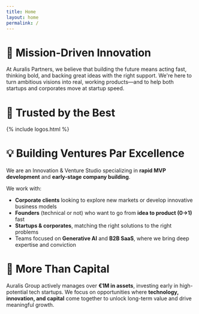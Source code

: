 ```yaml
---
title: Home
layout: home
permalink: /
---
```


# 🚀 Mission-Driven Innovation

At Auralis Partners, we believe that building the future means acting fast, thinking bold, and backing great ideas with the right support. We're here to turn ambitious visions into real, working products—and to help both startups and corporates move at startup speed.

# 🤝 Trusted by the Best

{% include logos.html %}

# 💡 Building Ventures Par Excellence

We are an Innovation & Venture Studio specializing in **rapid MVP development** and **early-stage company building**.

We work with:

- **Corporate clients** looking to explore new markets or develop innovative business models  
- **Founders** (technical or not) who want to go from **idea to product (0→1)** fast  
- **Startups & corporates**, matching the right solutions to the right problems  
- Teams focused on **Generative AI** and **B2B SaaS**, where we bring deep expertise and conviction

# 💸 More Than Capital

Auralis Group actively manages over **€1M in assets**, investing early in high-potential tech startups. We focus on opportunities where **technology, innovation, and capital** come together to unlock long-term value and drive meaningful growth.
